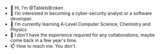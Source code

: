 - 👋 Hi, I’m @TableIsBroken
- 👀 I’m interested in becoming a cyber-security analyst or a software developer.
- 🌱 I’m currently learning A-Level Computer Science, Chemistry and Physics
- 💞️ I don't have the experience required for any collaborations, maybe come back in a few year's time.
- 📫 How to reach me: You don't.

<!---
TableIsBroken/TableIsBroken is a ✨ special ✨ repository because its `README.md` (this file) appears on your GitHub profile.
You can click the Preview link to take a look at your changes.
--->
